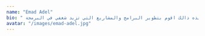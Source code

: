 ```yaml
---
name: "Emad Adel"
bio: " مالك الموقع ومدير المحتوى أحب العاب الفديوه و السينما خاصتا السينما الهادفة والتي تحترم المشاهد و تقدم فن هادف كذالك العاب الفديوه التي تحترم وقت الاعبين وخاصة نوع الار جي بي التي تهتم بالقصة و فروعها ولا مانع أن العب العاب اونلاين , اعمل في مجال الكمبيوتر منذه 2010 وظيفتي الاساسية سوفت وير/هاردوير بدات في تطوير السوفتوير في 2015 منذه ذالك اقوم بتطوير البرامج والمشاريع التي تزيد شغفي في البرمجة "
avatar: "/images/emad-adel.jpg"
---
```

